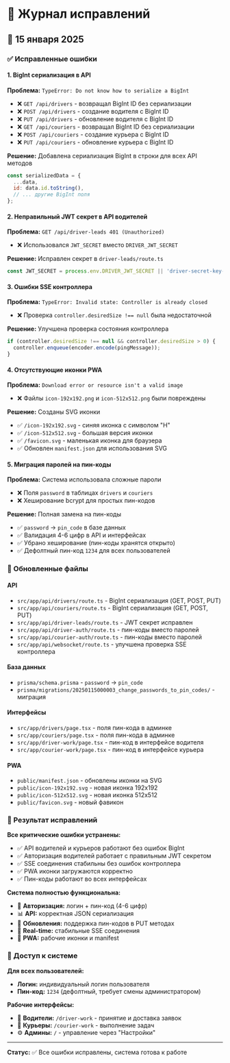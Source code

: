 # 🔧 Журнал исправлений

## 📅 15 января 2025

### ✅ Исправленные ошибки

#### 1. BigInt сериализация в API
**Проблема:** `TypeError: Do not know how to serialize a BigInt`
- ❌ `GET /api/drivers` - возвращал BigInt ID без сериализации
- ❌ `POST /api/drivers` - создание водителя с BigInt ID  
- ❌ `PUT /api/drivers` - обновление водителя с BigInt ID
- ❌ `GET /api/couriers` - возвращал BigInt ID без сериализации
- ❌ `POST /api/couriers` - создание курьера с BigInt ID
- ❌ `PUT /api/couriers` - обновление курьера с BigInt ID

**Решение:** Добавлена сериализация BigInt в строки для всех API методов
```javascript
const serializedData = {
  ...data,
  id: data.id.toString(),
  // ... другие BigInt поля
};
```

#### 2. Неправильный JWT секрет в API водителей
**Проблема:** `GET /api/driver-leads 401 (Unauthorized)`
- ❌ Использовался `JWT_SECRET` вместо `DRIVER_JWT_SECRET`

**Решение:** Исправлен секрет в `driver-leads/route.ts`
```javascript
const JWT_SECRET = process.env.DRIVER_JWT_SECRET || 'driver-secret-key-2025';
```

#### 3. Ошибки SSE контроллера  
**Проблема:** `TypeError: Invalid state: Controller is already closed`
- ❌ Проверка `controller.desiredSize !== null` была недостаточной

**Решение:** Улучшена проверка состояния контроллера
```javascript
if (controller.desiredSize !== null && controller.desiredSize > 0) {
  controller.enqueue(encoder.encode(pingMessage));
}
```

#### 4. Отсутствующие иконки PWA
**Проблема:** `Download error or resource isn't a valid image`
- ❌ Файлы `icon-192x192.png` и `icon-512x512.png` были повреждены

**Решение:** Созданы SVG иконки
- ✅ `/icon-192x192.svg` - синяя иконка с символом "H"
- ✅ `/icon-512x512.svg` - большая версия иконки
- ✅ `/favicon.svg` - маленькая иконка для браузера
- ✅ Обновлен `manifest.json` для использования SVG

#### 5. Миграция паролей на пин-коды
**Проблема:** Система использовала сложные пароли
- ❌ Поля `password` в таблицах `drivers` и `couriers`
- ❌ Хеширование bcrypt для простых пин-кодов

**Решение:** Полная замена на пин-коды
- ✅ `password` → `pin_code` в базе данных
- ✅ Валидация 4-6 цифр в API и интерфейсах
- ✅ Убрано хеширование (пин-коды хранятся открыто)
- ✅ Дефолтный пин-код `1234` для всех пользователей

### 🔄 Обновленные файлы

#### API
- `src/app/api/drivers/route.ts` - BigInt сериализация (GET, POST, PUT)
- `src/app/api/couriers/route.ts` - BigInt сериализация (GET, POST, PUT) 
- `src/app/api/driver-leads/route.ts` - JWT секрет исправлен
- `src/app/api/driver-auth/route.ts` - пин-коды вместо паролей
- `src/app/api/courier-auth/route.ts` - пин-коды вместо паролей
- `src/app/api/websocket/route.ts` - улучшена проверка SSE контроллера

#### База данных
- `prisma/schema.prisma` - `password` → `pin_code` 
- `prisma/migrations/20250115000003_change_passwords_to_pin_codes/` - миграция

#### Интерфейсы
- `src/app/drivers/page.tsx` - поля пин-кода в админке
- `src/app/couriers/page.tsx` - поля пин-кода в админке
- `src/app/driver-work/page.tsx` - пин-код в интерфейсе водителя
- `src/app/courier-work/page.tsx` - пин-код в интерфейсе курьера

#### PWA
- `public/manifest.json` - обновлены иконки на SVG
- `public/icon-192x192.svg` - новая иконка 192x192
- `public/icon-512x512.svg` - новая иконка 512x512
- `public/favicon.svg` - новый фавикон

### 🎯 Результат исправлений

**Все критические ошибки устранены:**
- ✅ API водителей и курьеров работают без ошибок BigInt
- ✅ Авторизация водителей работает с правильным JWT секретом
- ✅ SSE соединения стабильны без ошибок контроллера
- ✅ PWA иконки загружаются корректно
- ✅ Пин-коды работают во всех интерфейсах

**Система полностью функциональна:**
- 🔐 **Авторизация:** логин + пин-код (4-6 цифр)
- 📊 **API:** корректная JSON сериализация  
- 🔄 **Обновления:** поддержка пин-кодов в PUT методах
- 📡 **Real-time:** стабильные SSE соединения
- 📱 **PWA:** рабочие иконки и manifest

### 🔑 Доступ к системе

**Для всех пользователей:**
- **Логин:** индивидуальный логин пользователя
- **Пин-код:** `1234` (дефолтный, требует смены администратором)

**Рабочие интерфейсы:**
- 🚗 **Водители:** `/driver-work` - принятие и доставка заявок
- 👤 **Курьеры:** `/courier-work` - выполнение задач
- ⚙️ **Админы:** `/` - управление через "Настройки"

---

**Статус:** ✅ Все ошибки исправлены, система готова к работе